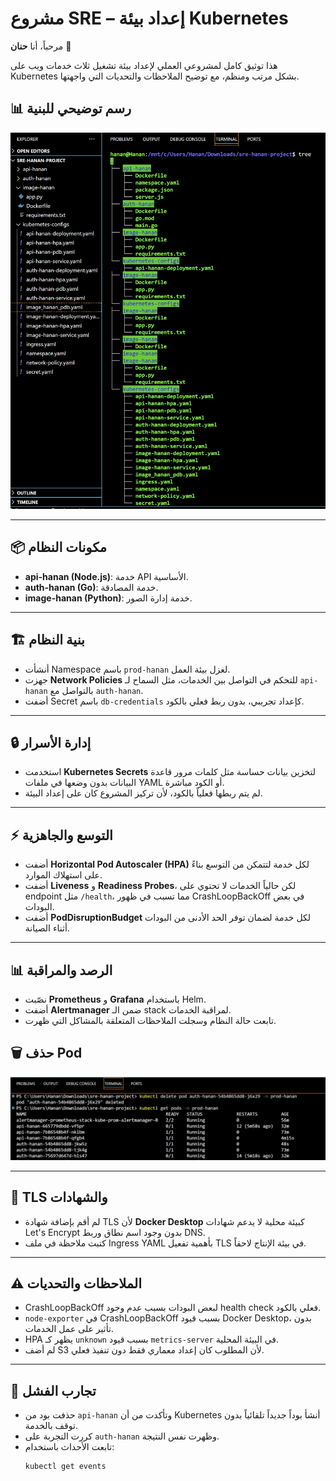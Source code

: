 # مشروع SRE – إعداد بيئة Kubernetes

مرحباً، أنا **حنان** 🌸

هذا توثيق كامل لمشروعي العملي لإعداد بيئة تشغيل ثلاث خدمات ويب على Kubernetes بشكل مرتب ومنظم، مع توضيح الملاحظات والتحديات التي واجهتها.
## 📊 رسم توضيحي للبنية

![رسم الشجرة](https://github.com/HananAlghamdi80/sre-hanan-project/blob/main/diagrams/pro-tree.png?raw=true)

---

## 📦 مكونات النظام

- **api-hanan (Node.js)**: خدمة API الأساسية.
- **auth-hanan (Go)**: خدمة المصادقة.
- **image-hanan (Python)**: خدمة إدارة الصور.

---

## 🏗️ بنية النظام

- أنشأت Namespace باسم `prod-hanan` لعزل بيئة العمل.
- جهزت **Network Policies** للتحكم في التواصل بين الخدمات، مثل السماح لـ `api-hanan` بالتواصل مع `auth-hanan`.
- أضفت Secret باسم `db-credentials` كإعداد تجريبي، بدون ربط فعلي بالكود.

---

## 🔒 إدارة الأسرار

- استخدمت **Kubernetes Secrets** لتخزين بيانات حساسة مثل كلمات مرور قاعدة البيانات بدون وضعها في ملفات YAML أو الكود مباشرة.
- لم يتم ربطها فعلياً بالكود، لأن تركيز المشروع كان على إعداد البيئة.

---

## ⚡ التوسع والجاهزية

- أضفت **Horizontal Pod Autoscaler (HPA)** لكل خدمة لتتمكن من التوسع بناءً على استهلاك الموارد.
- أضفت **Liveness** و **Readiness Probes**، لكن حالياً الخدمات لا تحتوي على endpoint مثل `/health`، مما تسبب في ظهور CrashLoopBackOff في بعض البودات.
- أضفت **PodDisruptionBudget** لكل خدمة لضمان توفر الحد الأدنى من البودات أثناء الصيانة.

---

## 📊 الرصد والمراقبة

- نصّبت **Prometheus** و **Grafana** باستخدام Helm.
- أضفت **Alertmanager** ضمن الـ stack لمراقبة الخدمات.
- تابعت حالة النظام وسجلت الملاحظات المتعلقة بالمشاكل التي ظهرت.
## 🗑️ حذف Pod

![حذف Pod](https://github.com/HananAlghamdi80/sre-hanan-project/blob/main/diagrams/delete-pod.png?raw=true)

---

## 🔐 TLS والشهادات

- لم أقم بإضافة شهادة TLS لأن **Docker Desktop** كبيئة محلية لا يدعم شهادات Let's Encrypt بدون وجود اسم نطاق وربط DNS.
- كتبت ملاحظة في ملف Ingress YAML بأهمية تفعيل TLS في بيئة الإنتاج لاحقاً.

---

## ⚠️ الملاحظات والتحديات

- CrashLoopBackOff لبعض البودات بسبب عدم وجود health check فعلي بالكود.
- `node-exporter` في CrashLoopBackOff بسبب قيود Docker Desktop، بدون تأثير على عمل الخدمات.
- HPA يظهر كـ `unknown` بسبب قيود `metrics-server` في البيئة المحلية.
- لم أضف S3 لأن المطلوب كان إعداد معماري فقط دون تنفيذ فعلي.

---

## 🧪 تجارب الفشل

- حذفت بود من `api-hanan` وتأكدت من أن Kubernetes أنشأ بوداً جديداً تلقائياً بدون توقف بالخدمة.
- كررت التجربة على `auth-hanan` وظهرت نفس النتيجة.
- تابعت الأحداث باستخدام:
  ```bash
  kubectl get events
